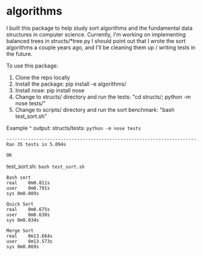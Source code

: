 # algorithms
I built this package to help study sort algorithms and the fundamental data structures in computer science.
Currently, I'm working on implementing balanced trees in structs/*tree.py
I should point out that I wrote the sort algorithms a couple years ago, and I'll be cleaning them up / writing tests in the future.

To use this package:

1. Clone the repo locally
2. Install the package: pip install -e algorithms/
3. Install nose: pip install nose
4. Change to structs/ directory and run the tests: "cd structs/; python -m nose tests/"
5. Change to scripts/ directory and run the sort benchmark: "bash test_sort.sh"

Example ^ output:
structs/tests:
```python -m nose tests```
```...................................
----------------------------------------------------------------------
Ran 35 tests in 5.094s

OK
```


test_sort.sh:
```bash test_sort.sh```
```
Bash sort
real	0m0.811s
user	0m0.791s
sys	0m0.009s

Quick Sort
real	0m0.675s
user	0m0.630s
sys	0m0.034s

Merge Sort
real	0m13.664s
user	0m13.573s
sys	0m0.069s
```
